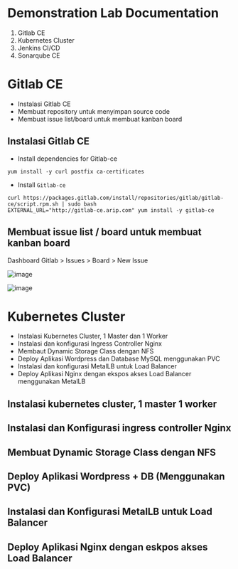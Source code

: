 # Demonstration Lab Documentation
  1. Gitlab CE
  2. Kubernetes Cluster
  3. Jenkins CI/CD
  4. Sonarqube CE
# Gitlab CE
  
  - Instalasi Gitlab CE
  - Membuat repository untuk menyimpan source code
  - Membuat issue list/board untuk membuat kanban board
   
## Instalasi Gitlab CE
  
  - Install dependencies for Gitlab-ce 
  ```console
  yum install -y curl postfix ca-certificates
  ```
  
  - Install `Gitlab-ce`
  ```console
  curl https://packages.gitlab.com/install/repositories/gitlab/gitlab-ce/script.rpm.sh | sudo bash
  EXTERNAL_URL="http://gitlab-ce.arip.com" yum install -y gitlab-ce
  ```
  
## Membuat issue list / board untuk membuat kanban board
  
  Dashboard Gitlab > Issues > Board > New Issue
  
  ![image](https://user-images.githubusercontent.com/89076954/195568928-f333f085-370d-4822-b674-5fc055378372.png)
  
  ![image](https://user-images.githubusercontent.com/89076954/195581550-ffeb6041-d3d5-4793-aa67-37911f3ec90c.png)
  
# Kubernetes Cluster

  - Instalasi Kubernetes Cluster, 1 Master dan 1 Worker
  - Instalasi dan konfigurasi Ingress Controller Nginx
  - Membaut Dynamic Storage Class dengan NFS
  - Deploy Aplikasi Wordpress dan Database MySQL menggunakan PVC
  - Instalasi dan konfigurasi MetalLB untuk Load Balancer
  - Deploy Aplikasi Nginx dengan ekspos akses Load Balancer menggunakan MetalLB

## Instalasi kubernetes cluster, 1 master 1 worker
## Instalasi dan Konfigurasi ingress controller Nginx
## Membuat Dynamic Storage Class dengan NFS
## Deploy Aplikasi Wordpress + DB (Menggunakan PVC)
## Instalasi dan Konfigurasi MetalLB untuk Load Balancer
## Deploy Aplikasi Nginx dengan eskpos akses Load Balancer
